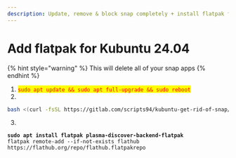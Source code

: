```yaml
---
description: Update, remove & block snap completely + install flatpak for Discover store
---
```


# Add flatpak for Kubuntu 24.04

{% hint style="warning" %}
This will delete all of your snap apps
{% endhint %}

1. <mark style="color:red;">`sudo apt update && sudo apt full-upgrade && sudo reboot`</mark>
2.

```bash
bash <(curl -fsSL https://gitlab.com/scripts94/kubuntu-get-rid-of-snap/-/raw/main/Kubuntu_get_rid_of_Snap.sh)
```

3.

<pre class="language-bash"><code class="lang-bash"><strong>sudo apt install flatpak plasma-discover-backend-flatpak
</strong>flatpak remote-add --if-not-exists flathub https://flathub.org/repo/flathub.flatpakrepo
</code></pre>
